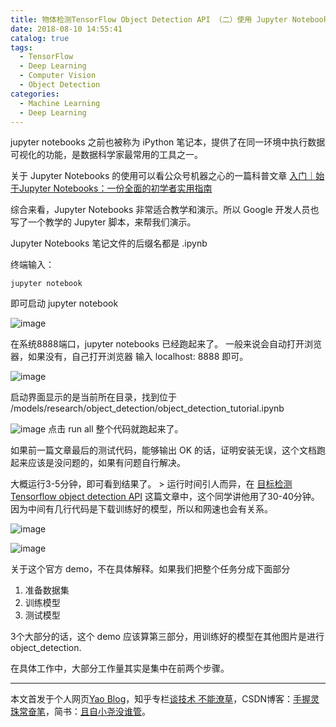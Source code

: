 ```yaml
---
title: 物体检测TensorFlow Object Detection API （二）使用 Jupyter Notebooks 学习官方 demo
date: 2018-08-10 14:55:41
catalog: true
tags:
  - TensorFlow
  - Deep Learning
  - Computer Vision
  - Object Detection
categories:
  - Machine Learning
  - Deep Learning
---
```


jupyter notebooks 之前也被称为 iPython 笔记本，提供了在同一环境中执行数据可视化的功能，是数据科学家最常用的工具之一。

关于 Jupyter Notebooks 的使用可以看公众号机器之心的一篇科普文章 [入门｜始于Jupyter Notebooks：一份全面的初学者实用指南](http://baijiahao.baidu.com/s?id=1601883438842526311&wfr=spider&for=pc)

综合来看，Jupyter Notebooks 非常适合教学和演示。所以 Google 开发人员也写了一个教学的 Jupyter 脚本，来帮我们演示。

Jupyter Notebooks 笔记文件的后缀名都是 .ipynb

终端输入：

```
jupyter notebook
```

即可启动 jupyter notebook

![image](http://upload-images.jianshu.io/upload_images/11400909-fc91f8731dfc6c0d.jpg?imageMogr2/auto-orient/strip%7CimageView2/2/w/1240)

在系统8888端口，jupyter notebooks 已经跑起来了。
一般来说会自动打开浏览器，如果没有，自己打开浏览器 输入 localhost: 8888 即可。

![image](http://upload-images.jianshu.io/upload_images/11400909-1a56d5e5087d29b8.jpg?imageMogr2/auto-orient/strip%7CimageView2/2/w/1240)

启动界面显示的是当前所在目录，找到位于  /models/research/object_detection/object_detection_tutorial.ipynb

![image](http://upload-images.jianshu.io/upload_images/11400909-a8f7bc4306dd5876.jpg?imageMogr2/auto-orient/strip%7CimageView2/2/w/1240)
点击 run all 整个代码就跑起来了。

如果前一篇文章最后的测试代码，能够输出 OK 的话，证明安装无误，这个文档跑起来应该是没问题的，如果有问题自行解决。

大概运行3-5分钟，即可看到结果了。
    > 运行时间引人而异，在 [目标检测Tensorflow object detection API](https://zhuanlan.zhihu.com/p/35795901) 这篇文章中，这个同学讲他用了30-40分钟。因为中间有几行代码是下载训练好的模型，所以和网速也会有关系。

![image](http://upload-images.jianshu.io/upload_images/11400909-83016f6bd318f458.jpg?imageMogr2/auto-orient/strip%7CimageView2/2/w/1240)

![image](http://upload-images.jianshu.io/upload_images/11400909-fce85e1e326f7159.jpg?imageMogr2/auto-orient/strip%7CimageView2/2/w/1240)


关于这个官方 demo，不在具体解释。如果我们把整个任务分成下面部分

1. 准备数据集
2. 训练模型
3. 测试模型


3个大部分的话，这个 demo 应该算第三部分，用训练好的模型在其他图片是进行 object_detection.

在具体工作中，大部分工作量其实是集中在前两个步骤。


***
本文首发于个人网页[Yao Blog](http://liyaolife.com)，知乎专栏[谈技术 不能潦草](https://zhuanlan.zhihu.com/c_175317330)，CSDN博客：[手握灵珠常奋笔](https://blog.csdn.net/GeneralLi95)，简书：[且自小尧没谁管](https://www.jianshu.com/u/2ad44a001d34)。
